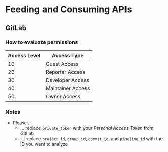 # Feeding and Consuming APIs

## GitLab

### How to evaluate permissions

|Access Level|Access Type|
|-|-|
|10|Guest Access|
|20|Reporter Access|
|30|Developer Access|
|40|Maintainer Access|
|50|Owner Access|

### Notes

* Please...
    * ... replace `private_token` with your *Personal Access Token* from GitLab
    * ... replace `project_id`, `group_id`, `commit_id`, and `pipeline_id` with the ID you want to analyze

